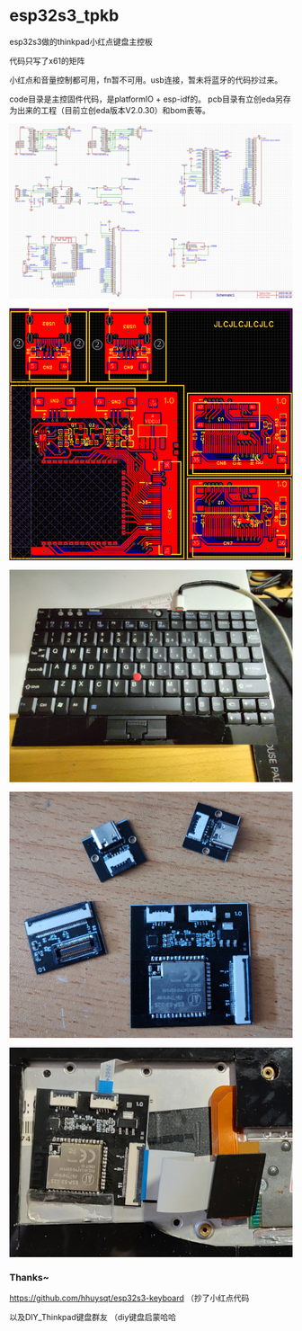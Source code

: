 # esp32s3_tpkb
esp32s3做的thinkpad小红点键盘主控板

代码只写了x61的矩阵

小红点和音量控制都可用，fn暂不可用。usb连接，暂未将蓝牙的代码抄过来。

code目录是主控固件代码，是platformIO + esp-idf的。
pcb目录有立创eda另存为出来的工程（目前立创eda版本V2.0.30）和bom表等。


![Schematic](https://github.com/xing2387/esp32s3_tpkb/blob/master/pcb/Screenshot%20from%202023-07-22%2021-55-12.png?raw=true)

![PCB](https://github.com/xing2387/esp32s3_tpkb/blob/master/pcb/Screenshot%20from%202023-07-22%2021-35-13.png?raw=true)

![实物1](https://github.com/xing2387/esp32s3_tpkb/blob/master/pic/IMG_20230722_213857185_HDR.jpg?raw=true)

![实物2](https://github.com/xing2387/esp32s3_tpkb/blob/master/pic/IMG_20230722_174642376.jpg?raw=true)

![实物3](https://github.com/xing2387/esp32s3_tpkb/blob/master/pic/IMG_20230722_181419906_HDR.jpg?raw=true)


### Thanks~

https://github.com/hhuysqt/esp32s3-keyboard （抄了小红点代码

以及DIY_Thinkpad键盘群友 （diy键盘启蒙哈哈

